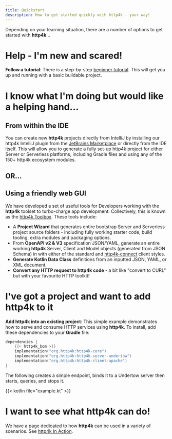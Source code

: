 ```yaml
---
title: Quickstart
description: How to get started quickly with http4k - your way!
---
```


Depending on your learning situation, there are a number of options to get started with **http4k**...

# Help - I'm new and scared!

**Follow a tutorial**: There is a step-by-step [beginner tutorial](/tutorial/your_first_http4k_app/). This will get you up and running with a basic buildable project.

# I know what I'm doing but would like a helping hand...

## From within the IDE
You can create new **http4k** projects directly from IntelliJ by installing our http4k IntelliJ plugin from the [JetBrains Marketplace](https://plugins.jetbrains.com/plugin/25243-http4k-project-wizard/edit) or directly from the IDE itself. This will allow you to generate a fully set-up http4k project for
either Server or Serverless platforms, including Gradle files and using any of the 150+ http4k ecosystem modules.

## OR... 
## Using a friendly web GUI
We have developed a set of useful tools for Developers working with the **http4k** toolset to turbo-charge app development. Collectively, this is known as the <a href="https://toolbox.http4k.org">http4k Toolbox</a>. These tools include:

- A **Project Wizard** that generates entire bootstrap Server and Serverless project source folders - including
  fully working starter code, build tooling, extra modules and packaging options.
- From **OpenAPI v2 & V3** specification JSON/YAML, generate an entire working **http4k** Server, Client and Model objects (generated from JSON Schema) in with either of the standard and [http4k-connect](https://connect.http4k.org) client styles.
- **Generate Kotlin Data Class** definitions from an inputted JSON, YAML, or XML document.
- **Convert any HTTP request to http4k code** - a bit like "convert to CURL" but with your favourite HTTP toolkit!

# I've got a project and want to add http4k to it
**Add http4k into an existing project**: This simple example demonstrates how to serve and consume HTTP services using **http4k**. To install, add these dependencies to your **Gradle** file:

```kotlin
dependencies {
    {{< http4k_bom >}}
    implementation("org.http4k:http4k-core")
    implementation("org.http4k:http4k-server-undertow")
    implementation("org.http4k:http4k-client-apache")
}
```

The following creates a simple endpoint, binds it to a Undertow server then starts, queries, and stops it.

{{< kotlin file="example.kt" >}}

# I want to see what http4k can do!
We have a page dedicated to how **http4k** can be used in a variety of scenarios. See [http4k In Action](/in-action).
